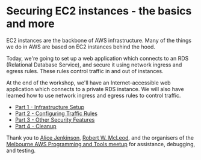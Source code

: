 # Securing EC2 instances - the basics and more

EC2 instances are the backbone of AWS infrastructure.  Many of the things we do in AWS are based on EC2 instances behind the hood.

Today, we're going to set up a web application which connects to an RDS (Relational Database Service), and secure it using network ingress and egress rules.  These rules control traffic in and out of instances.

At the end of the workshop, we'll have an Internet-accessible web application which connects to a private RDS instance.  We will also have learned how to use network ingress and egress rules to control traffic.

- [Part 1 - Infrastructure Setup](Part1/README.md)
- [Part 2 - Configuring Traffic Rules](Part2/README.md)
- [Part 3 - Other Security Features](Part3/README.md)
- [Part 4 - Cleanup](Part4/README.md)

Thank you to [Alice Jenkinson](https://kat.net.nz), [Robert W. McLeod](https://rob-mc.cloud), and the organisers of the [Melbourne AWS Programming and Tools meetup](https://blog.programming-tools-meetup.cloud) for assistance, debugging, and testing.